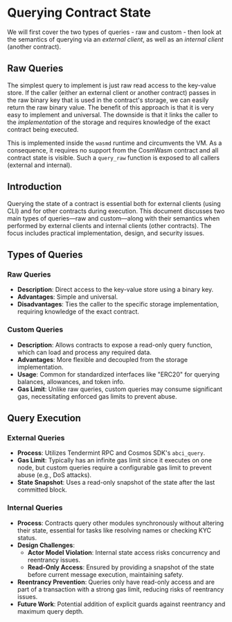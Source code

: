 # Querying Contract State

We will first cover the two types of queries - raw and custom - then look at the semantics of querying via an _external client_, as well as an _internal client_ (another contract).

## Raw Queries[​](https://docs.cosmwasm.com/docs/architecture/query#raw-queries "Direct link to heading")

The simplest query to implement is just raw read access to the key-value store. If the caller (either an external client or another contract) passes in the raw binary key that is used in the contract's storage, we can easily return the raw binary value. The benefit of this approach is that it is very easy to implement and universal. The downside is that it links the caller to the  _implementation_  of the storage and requires knowledge of the exact contract being executed.

This is implemented inside the  `wasmd`  runtime and circumvents the VM. As a consequence, it requires no support from the CosmWasm contract and all contract state is visible. Such a  `query_raw`  function is exposed to all callers (external and internal).


## Introduction

Querying the state of a contract is essential both for external clients (using CLI) and for other contracts during execution. This document discusses two main types of queries—raw and custom—along with their semantics when performed by external clients and internal clients (other contracts). The focus includes practical implementation, design, and security issues.

## Types of Queries

### Raw Queries

-   **Description**: Direct access to the key-value store using a binary key.
-   **Advantages**: Simple and universal.
-   **Disadvantages**: Ties the caller to the specific storage implementation, requiring knowledge of the exact contract.

### Custom Queries

-   **Description**: Allows contracts to expose a read-only query function, which can load and process any required data.
-   **Advantages**: More flexible and decoupled from the storage implementation.
-   **Usage**: Common for standardized interfaces like "ERC20" for querying balances, allowances, and token info.
-   **Gas Limit**: Unlike raw queries, custom queries may consume significant gas, necessitating enforced gas limits to prevent abuse.

## Query Execution

### External Queries

-   **Process**: Utilizes Tendermint RPC and Cosmos SDK's `abci_query`.
-   **Gas Limit**: Typically has an infinite gas limit since it executes on one node, but custom queries require a configurable gas limit to prevent abuse (e.g., DoS attacks).
-   **State Snapshot**: Uses a read-only snapshot of the state after the last committed block.

### Internal Queries

-   **Process**: Contracts query other modules synchronously without altering their state, essential for tasks like resolving names or checking KYC status.
-   **Design Challenges**:
    -   **Actor Model Violation**: Internal state access risks concurrency and reentrancy issues.
    -   **Read-Only Access**: Ensured by providing a snapshot of the state before current message execution, maintaining safety.
-   **Reentrancy Prevention**: Queries only have read-only access and are part of a transaction with a strong gas limit, reducing risks of reentrancy issues.
-   **Future Work**: Potential addition of explicit guards against reentrancy and maximum query depth.